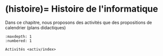 (histoire)=
Histoire de l'informatique
===========================

Dans ce chapitre, nous proposons des activités que des propositions de calendrier (plans didactiques)

```{toctree}
:maxdepth: 1
:numbered: 1

Activités <activ/index>
```

